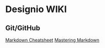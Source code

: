 # Designio WIKI

## Git/GitHub
[Markdown Cheatsheet](https://github.com/adam-p/markdown-here/wiki/Markdown-Cheatsheet)
[Mastering Markdown](https://guides.github.com/features/mastering-markdown/)
